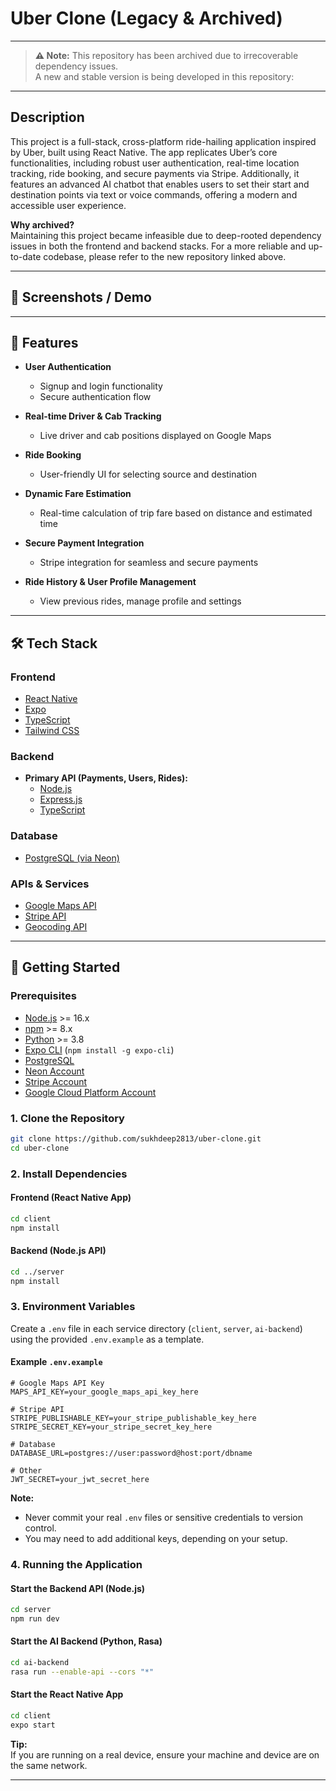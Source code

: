 # Uber Clone (Legacy & Archived)
---

> **⚠️ Note:** This repository has been archived due to irrecoverable dependency issues.  
> A new and stable version is being developed in this repository: 

---

## Description

This project is a full-stack, cross-platform ride-hailing application inspired by Uber, built using React Native. The app replicates Uber’s core functionalities, including robust user authentication, real-time location tracking, ride booking, and secure payments via Stripe. Additionally, it features an advanced AI chatbot that enables users to set their start and destination points via text or voice commands, offering a modern and accessible user experience.

**Why archived?**  
Maintaining this project became infeasible due to deep-rooted dependency issues in both the frontend and backend stacks. For a more reliable and up-to-date codebase, please refer to the new repository linked above.

---

## 📸 Screenshots / Demo

<!-- 
Add screenshots or a GIF demonstrating the app here.
Example:
![App Demo](screens/demo.gif)
-->

---

## 🚗 Features

- **User Authentication**
  - Signup and login functionality
  - Secure authentication flow

- **Real-time Driver & Cab Tracking**
  - Live driver and cab positions displayed on Google Maps

- **Ride Booking**
  - User-friendly UI for selecting source and destination

- **Dynamic Fare Estimation**
  - Real-time calculation of trip fare based on distance and estimated time

- **Secure Payment Integration**
  - Stripe integration for seamless and secure payments

- **Ride History & User Profile Management**
  - View previous rides, manage profile and settings

---

## 🛠️ Tech Stack

### Frontend

- [React Native](https://reactnative.dev/)
- [Expo](https://expo.dev/)
- [TypeScript](https://www.typescriptlang.org/)
- [Tailwind CSS](https://tailwindcss.com/)

### Backend

- **Primary API (Payments, Users, Rides):**
  - [Node.js](https://nodejs.org/)
  - [Express.js](https://expressjs.com/)
  - [TypeScript](https://www.typescriptlang.org/)

### Database

- [PostgreSQL (via Neon)](https://neon.tech/)

### APIs & Services

- [Google Maps API](https://developers.google.com/maps/documentation)
- [Stripe API](https://stripe.com/docs/api)
- [Geocoding API](https://developers.google.com/maps/documentation/geocoding)

---

## 🚀 Getting Started

### Prerequisites

- [Node.js](https://nodejs.org/) >= 16.x
- [npm](https://www.npmjs.com/) >= 8.x
- [Python](https://www.python.org/) >= 3.8
- [Expo CLI](https://docs.expo.dev/get-started/installation/) (`npm install -g expo-cli`)
- [PostgreSQL](https://www.postgresql.org/)
- [Neon Account](https://neon.tech/)
- [Stripe Account](https://dashboard.stripe.com/register)
- [Google Cloud Platform Account](https://console.cloud.google.com/)

### 1. Clone the Repository

```sh
git clone https://github.com/sukhdeep2813/uber-clone.git
cd uber-clone
```

### 2. Install Dependencies

#### Frontend (React Native App)

```sh
cd client
npm install
```

#### Backend (Node.js API)

```sh
cd ../server
npm install
```

### 3. Environment Variables

Create a `.env` file in each service directory (`client`, `server`, `ai-backend`) using the provided `.env.example` as a template.

#### Example `.env.example`

```env
# Google Maps API Key
MAPS_API_KEY=your_google_maps_api_key_here

# Stripe API
STRIPE_PUBLISHABLE_KEY=your_stripe_publishable_key_here
STRIPE_SECRET_KEY=your_stripe_secret_key_here

# Database
DATABASE_URL=postgres://user:password@host:port/dbname

# Other
JWT_SECRET=your_jwt_secret_here
```

**Note:**  
- Never commit your real `.env` files or sensitive credentials to version control.
- You may need to add additional keys, depending on your setup.

### 4. Running the Application

#### Start the Backend API (Node.js)

```sh
cd server
npm run dev
```

#### Start the AI Backend (Python, Rasa)

```sh
cd ai-backend
rasa run --enable-api --cors "*"
```

#### Start the React Native App

```sh
cd client
expo start
```

**Tip:**  
If you are running on a real device, ensure your machine and device are on the same network.

---



